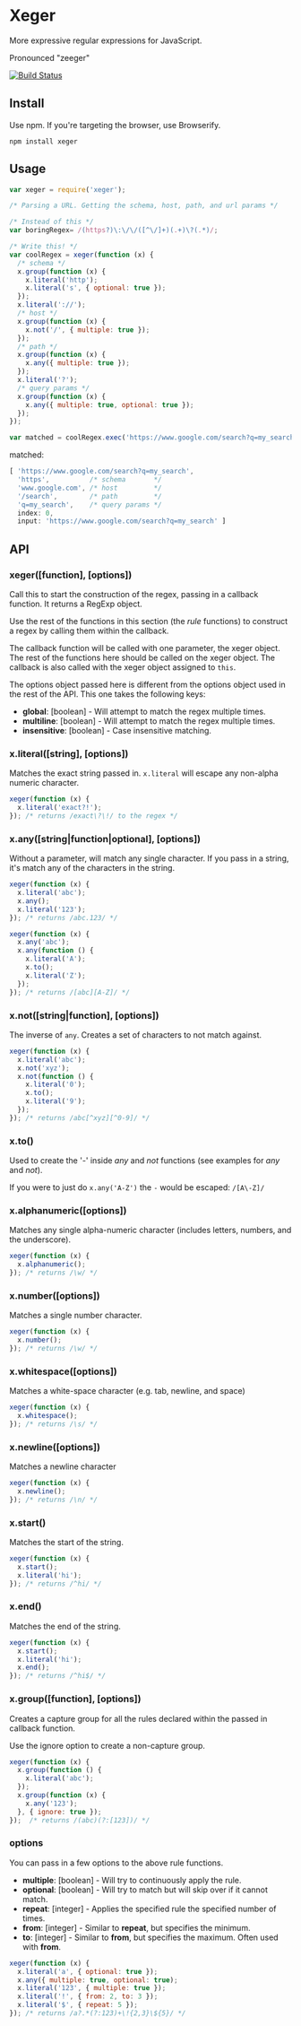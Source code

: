 # Xeger

More expressive regular expressions for JavaScript.

Pronounced "zeeger"

[![Build Status](https://travis-ci.org/JonAbrams/xeger.svg)](https://travis-ci.org/JonAbrams/xeger)

## Install

Use npm. If you're targeting the browser, use Browserify.
```
npm install xeger
```

## Usage

```javascript
var xeger = require('xeger');

/* Parsing a URL. Getting the schema, host, path, and url params */

/* Instead of this */
var boringRegex= /(https?)\:\/\/([^\/]+)(.+)\?(.*)/;

/* Write this! */
var coolRegex = xeger(function (x) {
  /* schema */
  x.group(function (x) {
    x.literal('http');
    x.literal('s', { optional: true });
  });
  x.literal('://');
  /* host */
  x.group(function (x) {
    x.not('/', { multiple: true });
  });
  /* path */
  x.group(function (x) {
    x.any({ multiple: true });
  });
  x.literal('?');
  /* query params */
  x.group(function (x) {
    x.any({ multiple: true, optional: true });
  });
});

var matched = coolRegex.exec('https://www.google.com/search?q=my_search');
```

matched:

```javascript
[ 'https://www.google.com/search?q=my_search',
  'https',          /* schema       */
  'www.google.com', /* host         */
  '/search',        /* path         */
  'q=my_search',    /* query params */
  index: 0,
  input: 'https://www.google.com/search?q=my_search' ]
```

## API

### xeger([function], [options])

Call this to start the construction of the regex, passing in a callback function. It returns a RegExp object.

Use the rest of the functions in this section (the *rule* functions) to construct a regex by calling them within the callback.

The callback function will be called with one parameter, the xeger object. The rest of the functions here should be called on the xeger object. The callback is also called with the xeger object assigned to `this`.

The options object passed here is different from the options object used in the rest of the API. This one takes the following keys:

- **global**: [boolean] - Will attempt to match the regex multiple times.
- **multiline**: [boolean] - Will attempt to match the regex multiple times.
- **insensitive**: [boolean] - Case insensitive matching.

### x.literal([string], [options])

Matches the exact string passed in. `x.literal` will escape any non-alpha numeric character.

```javascript
xeger(function (x) {
  x.literal('exact?!');
}); /* returns /exact\?\!/ to the regex */
```

### x.any([string|function|optional], [options])

Without a parameter, will match any single character. If you pass in a string, it's match any of the characters in the string.

```javascript
xeger(function (x) {
  x.literal('abc');
  x.any();
  x.literal('123');
}); /* returns /abc.123/ */
```

```javascript
xeger(function (x) {
  x.any('abc');
  x.any(function () {
    x.literal('A');
    x.to();
    x.literal('Z');
  });
}); /* returns /[abc][A-Z]/ */
```

### x.not([string|function], [options])

The inverse of `any`. Creates a set of characters to not match against.

```javascript
xeger(function (x) {
  x.literal('abc');
  x.not('xyz');
  x.not(function () {
    x.literal('0');
    x.to();
    x.literal('9');
  });
}); /* returns /abc[^xyz][^0-9]/ */
```

### x.to()

Used to create the '-' inside *any* and *not* functions (see examples for *any* and *not*).

If you were to just do `x.any('A-Z')` the `-` would be escaped: `/[A\-Z]/`

### x.alphanumeric([options])

Matches any single alpha-numeric character (includes letters, numbers, and the underscore).

```javascript
xeger(function (x) {
  x.alphanumeric();
}); /* returns /\w/ */
```

### x.number([options])

Matches a single number character.

```javascript
xeger(function (x) {
  x.number();
}); /* returns /\w/ */
```

### x.whitespace([options])

Matches a white-space character (e.g. tab, newline, and space)

```javascript
xeger(function (x) {
  x.whitespace();
}); /* returns /\s/ */
```

### x.newline([options])

Matches a newline character

```javascript
xeger(function (x) {
  x.newline();
}); /* returns /\n/ */
```

### x.start()

Matches the start of the string.

```javascript
xeger(function (x) {
  x.start();
  x.literal('hi');
}); /* returns /^hi/ */
```

### x.end()

Matches the end of the string.

```javascript
xeger(function (x) {
  x.start();
  x.literal('hi');
  x.end();
}); /* returns /^hi$/ */
```

### x.group([function], [options])

Creates a capture group for all the rules declared within the passed in callback function.

Use the ignore option to create a non-capture group.

```javascript
xeger(function (x) {
  x.group(function () {
    x.literal('abc');
  });
  x.group(function (x) {
    x.any('123');
  }, { ignore: true });
});  /* returns /(abc)(?:[123])/ */
```

### options

You can pass in a few options to the above rule functions.

- **multiple**: [boolean] - Will try to continuously apply the rule.
- **optional**: [boolean] - Will try to match but will skip over if it cannot match.
- **repeat**: [integer] - Applies the specified rule the specified number of times.
- **from**: [integer] - Similar to **repeat**, but specifies the minimum.
- **to**: [integer] - Similar to **from**, but specifies the maximum. Often used with **from**.

```javascript
xeger(function (x) {
  x.literal('a', { optional: true });
  x.any({ multiple: true, optional: true);
  x.literal('123', { multiple: true });
  x.literal('!', { from: 2, to: 3 });
  x.literal('$', { repeat: 5 });
}); /* returns /a?.*(?:123)+\!{2,3}\${5}/ */
```

